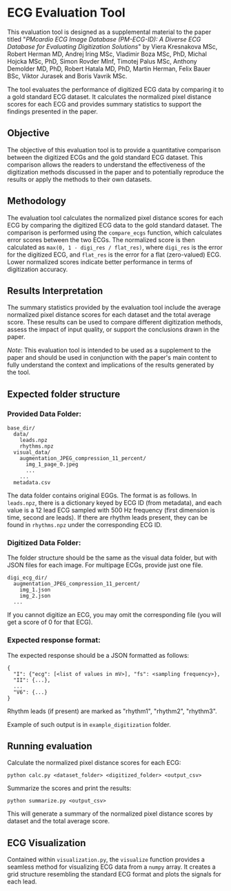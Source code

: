 # ECG Evaluation Tool
This evaluation tool is designed as a supplemental material to the paper titled 
"_PMcardio ECG Image Database (PM-ECG-ID): A Diverse ECG Database for Evaluating Digitization Solutions_" by Viera Kresnakova MSc,
Robert Herman MD, Andrej Iring MSc, Vladimir Boza MSc, PhD, Michal Hojcka MSc, PhD, Simon Rovder MInf,
Timotej Palus MSc, Anthony Demolder MD, PhD, Robert Hatala MD, PhD, Martin Herman, Felix Bauer BSc, Viktor Jurasek and Boris Vavrik MSc.


The tool evaluates the performance of digitized ECG data by comparing it to a 
gold standard ECG dataset. It calculates the normalized pixel distance scores for each 
ECG and provides summary statistics to support the findings presented in the paper.

## Objective
The objective of this evaluation tool is to provide a quantitative comparison between the 
digitized ECGs and the gold standard ECG dataset. This comparison allows the readers to 
understand the effectiveness of the digitization methods discussed in the paper and to potentially reproduce the results
or apply the methods to their own datasets.

## Methodology
The evaluation tool calculates the normalized pixel distance scores for each ECG by comparing the digitized ECG data to
the gold standard dataset. The comparison is performed using the `compare_ecgs` function, which calculates error scores 
between the two ECGs. The normalized score is then calculated as `max(0, 1 - digi_res / flat_res)`, where `digi_res` is 
the error for the digitized ECG, and `flat_res` is the error for a flat (zero-valued) ECG. 
Lower normalized scores indicate better performance in terms of digitization accuracy.

## Results Interpretation
The summary statistics provided by the evaluation tool include the average normalized pixel distance scores for 
each dataset and the total average score. These results can be used to compare different digitization methods, 
assess the impact of input quality, or support the conclusions drawn in the paper.

_Note_: This evaluation tool is intended to be used as a supplement to the paper and should be used in conjunction 
with the paper's main content to fully understand the context and implications of the results generated by the tool.

## Expected folder structure

### Provided Data Folder:

```
base_dir/
  data/
    leads.npz
    rhythms.npz
  visual_data/
    augmentation_JPEG_compression_11_percent/
      img_1_page_0.jpeg
      ...
    ...
  metadata.csv
```

The data folder contains original EGGs.
The format is as follows. In `leads.npz`, there is a dictionary keyed by ECG ID (from metadata), and each value is a 12 lead ECG sampled with 500 Hz frequency (first dimension is time, second are leads).
If there are rhythm leads present, they can be found in `rhythms.npz` under the corresponding ECG ID.

### Digitized Data Folder:

The folder structure should be the same as the visual data folder, but with JSON files for each image. 
For multipage ECGs, provide just one file.

```
digi_ecg_dir/
  augmentation_JPEG_compression_11_percent/
    img_1.json
    img_2.json
  ...
```

If you cannot digitize an ECG, you may omit the corresponding file (you will get a score of 0 for that ECG).

### Expected response format:

The expected response should be a JSON formatted as follows:

```
{
  "I": {"ecg": [<list of values in mV>], "fs": <sampling frequency>},
  "II": {...},
  ...
  "V6": {...}
}
```

Rhythm leads (if present) are marked as "rhythm1", "rhythm2", "rhythm3".

Example of such output is in `example_digitization` folder.

## Running evaluation
Calculate the normalized pixel distance scores for each ECG:

`python calc.py <dataset_folder> <digitized_folder> <output_csv>`

Summarize the scores and print the results:

`python summarize.py <output_csv>`

This will generate a summary of the normalized pixel distance scores by dataset and the total average score.

## ECG Visualization

Contained within `visualization.py`, the `visualize` function provides a seamless method for visualizing ECG data from a `numpy` 
array. It creates a grid structure resembling the standard ECG format and plots the signals for each lead.